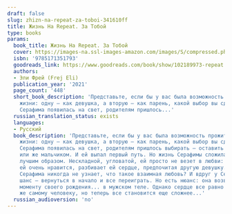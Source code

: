 ```yaml
---
draft: false
slug: zhizn-na-repeat-za-toboi-341610ff
title: Жизнь На Repeat. За Тобой
type: books
params:
  book_title: Жизнь На Repeat. За Тобой
  cover: https://images-na.ssl-images-amazon.com/images/S/compressed.photo.goodreads.com/books/1675674857i/102189973.jpg
  isbn: '9785171351793'
  goodreads_link: https://www.goodreads.com/book/show/102189973-repeat
  authors:
  - Эли Фрей (Frej Eli)
  publication_year: '2021'
  page_count: '448'
  short_book_description: 'Представьте, если бы у вас была возможность прожить параллельные
    жизни: одну — как девушка, а вторую — как парень, какой выбор вы сделали бы? Когда
    Серафима появилась на свет, родителям пришлось...'
  russian_translation_status: exists
  languages:
  - Русский
  book_description: 'Представьте, если бы у вас была возможность прожить параллельные
    жизни: одну — как девушка, а вторую — как парень, какой выбор вы сделали бы? Когда
    Серафима появилась на свет, родителям пришлось выбирать — оставить ее девочкой
    или же мальчиком. И ей выпал первый путь. Но жизнь Серафимы сложилась не самым
    лучшим образом. Нескладной, угловатой, ей просто не везет в любви: парень, который
    ей очень нравится, разбивает ей сердце, предпочитая другую девушку... Неужели
    Серафима никогда не узнает, что такое взаимная любовь? И вдруг у Серафимы появляется
    шанс — вернуться в начало и все переиграть. Но есть нюанс: она возвращается к
    моменту своего рождения... в мужском теле. Однако сердце все равно тянется к тому
    же самому человеку, но теперь все становится еще сложнее...'
  russian_audioversion: 'no'
---
```

